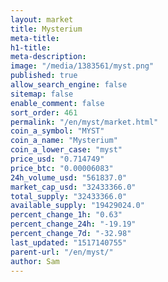 ```yaml
---
layout: market
title: Mysterium
meta-title: 
h1-title: 
meta-description: 
image: "/media/1383561/myst.png"
published: true
allow_search_engine: false
sitemap: false
enable_comment: false
sort_order: 461
permalink: "/en/myst/market.html"
coin_a_symbol: "MYST"
coin_a_name: "Mysterium"
coin_a_lower_case: "myst"
price_usd: "0.714749"
price_btc: "0.00006083"
24h_volume_usd: "561837.0"
market_cap_usd: "32433366.0"
total_supply: "32433366.0"
available_supply: "19429024.0"
percent_change_1h: "0.63"
percent_change_24h: "-19.19"
percent_change_7d: "-32.98"
last_updated: "1517140755"
parent-url: "/en/myst/"
author: Sam
---
```


